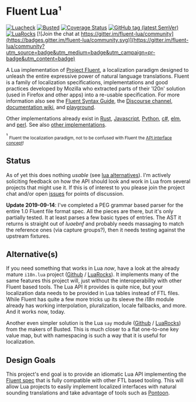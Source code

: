 # Fluent Lua¹

[![Luacheck](https://github.com/alerque/fluent-lua/workflows/Luacheck/badge.svg)](https://github.com/alerque/fluent-lua/actions)
[![Busted](https://github.com/alerque/fluent-lua/workflows/Busted/badge.svg)](https://github.com/alerque/fluent-lua/actions)
[![Coverage Status](https://coveralls.io/repos/github/alerque/fluent-lua/badge.svg?branch=master)](https://coveralls.io/github/alerque/fluent-lua?branch=master)
[![GitHub tag (latest SemVer)](https://img.shields.io/github/v/tag/alerque/fluent-lua)](https://github.com/alerque/fluent-lua/releases)
[![LuaRocks](https://img.shields.io/luarocks/v/alerque/fluent)](https://luarocks.org/modules/alerque/fluent)
[![Join the chat at https://gitter.im/fluent-lua/community](https://badges.gitter.im/fluent-lua/community.svg)](https://gitter.im/fluent-lua/community?utm_source=badge&utm_medium=badge&utm_campaign=pr-badge&utm_content=badge)

A Lua implementation of [Project Fluent][projectfluent], a localization paradigm designed to unleash the entire expressive power of natural language translations. Fluent is a family of localization specifications, implementations and good practices developed by Mozilla who extracted parts of their 'l20n' solution (used in Firefox and other apps) into a re-usable specification. For more information also see the [Fluent Syntax Guide][syntaxguide], the [Discourse channel][discourse], [documentation wiki][wiki], and [playground][play].

Other implementations already exist in [Rust][fluent-rs], [Javascript][fluent.js], [Python][python-fluent], [c#][fluent.net], [elm][elm-fluent], and [perl][perl-fluent]. See also [other implementations][others].

¹ <sub>Fluent the localization paradigm, not to be confused with Fluent the [API interface concept][fluentinterface]!</sub>

## Status

As of yet this does nothing *usable* (see [lua alternatives](#alternatives)). I'm actively soliciting feedback on how the API should look and work in Lua from several projects that might use it. If this is of interest to you please join the project chat and/or open [issues](https://github.com/alerque/fluent-lua/issues) for points of discussion.

**Update 2019-09-14**: I've completed a PEG grammar based parser for the entire 1.0 Fluent file format spec. All the pieces are there, but it's only partially tested. It at least parses a few basic types of entries. The AST it returns is straight out of *luaebnf* and probably needs massaging to match the reference ones (via capture groups?), then it needs testing against the upstream fixtures.

## Alternative(s)

If you need something that works in Lua *now*, have a look at the already mature `i18n.lua` project ([Github](https://github.com/kikito/i18n.lua) / [LuaRocks](https://luarocks.org/modules/kikito/i18n)). It implements many of the same features this project will, just without the interoperability with other Fluent based tools. The Lua API it provides is quite nice, but your localization data needs to be provided in Lua tables instead of FTL files. While Fluent has quite a few more tricks up its sleeve the *i18n* module already has working interpolation, pluralization, locale fallbacks, and more.  And it works now, today.

Another even simpler solution is the Lua `say` module ([Github](https://github.com/Olivine-Labs/say) / [LuaRocks](https://luarocks.org/modules/olivine-labs/say)) from the makers of Busted. This is much closer to a flat one-to-one key value map, but with namespacing is such a way that it is useful for localization.

## Design Goals

 This project's end goal is to provide an idiomatic Lua API implementing the [Fluent spec][fluent] that is fully compatible with other FTL based tooling. This will allow Lua projects to easily implement localized interfaces with natural sounding translations and take advantage of tools such as [Pontoon][pontoon].

  [discourse]: https://discourse.mozilla.org/c/fluent
  [elm-fluent]: https://github.com/elm-fluent/elm-fluent
  [fluent-rs]: https://github.com/projectfluent/fluent-rs
  [fluent.js]: https://github.com/projectfluent/fluent.js
  [fluent.net]: https://github.com/blushingpenguin/Fluent.Net
  [fluent]: https://github.com/projectfluent/fluent
  [fluentinterface]: https://en.wikipedia.org/wiki/Fluent_interface
  [others]: https://github.com/projectfluent/fluent#other-implementations
  [perl-fluent]: https://github.com/alabamenhu/Fluent
  [play]: https://projectfluent.org/play/
  [pontoon]: https://github.com/mozilla/pontoon
  [projectfluent]: https://projectfluent.org
  [python-fluent]: https://github.com/projectfluent/python-fluent
  [syntaxguide]: http://projectfluent.org/fluent/guide
  [wiki]: https://github.com/projectfluent/fluent/wiki
